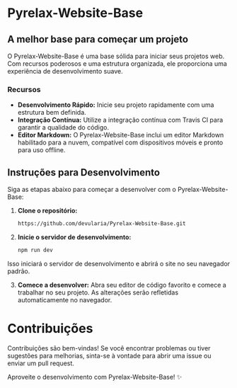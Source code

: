 # Pyrelax-Website-Base

## A melhor base para começar um projeto

O Pyrelax-Website-Base é uma base sólida para iniciar seus projetos web. Com recursos poderosos e uma estrutura organizada, ele proporciona uma experiência de desenvolvimento suave.

### Recursos

- **Desenvolvimento Rápido:** Inicie seu projeto rapidamente com uma estrutura bem definida.
- **Integração Contínua:** Utilize a integração contínua com Travis CI para garantir a qualidade do código.
- **Editor Markdown:** O Pyrelax-Website-Base inclui um editor Markdown habilitado para a nuvem, compatível com dispositivos móveis e pronto para uso offline.

## Instruções para Desenvolvimento

Siga as etapas abaixo para começar a desenvolver com o Pyrelax-Website-Base:

1. **Clone o repositório:**
   ```bash
   https://github.com/devularia/Pyrelax-Website-Base.git
   ```

2. **Inicie o servidor de desenvolvimento:**
   ```bash
   npm run dev
   ```
Isso iniciará o servidor de desenvolvimento e abrirá o site no seu navegador padrão.

3. **Comece a desenvolver:**
Abra seu editor de código favorito e comece a trabalhar no seu projeto. As alterações serão refletidas automaticamente no navegador.

# Contribuições

Contribuições são bem-vindas! Se você encontrar problemas ou tiver sugestões para melhorias, sinta-se à vontade para abrir uma issue ou enviar um pull request.

Aproveite o desenvolvimento com Pyrelax-Website-Base! ✨
